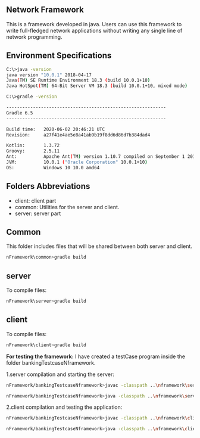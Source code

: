 ## Network Framework

This is a framework developed in java. Users can use this framework to write full-fledged network applications without writing any single line of network programming.  <br>

## Environment Specifications
```bash
C:\>java -version
java version "10.0.1" 2018-04-17
Java(TM) SE Runtime Environment 18.3 (build 10.0.1+10)
Java HotSpot(TM) 64-Bit Server VM 18.3 (build 10.0.1+10, mixed mode)

C:\>gradle -version

------------------------------------------------------------
Gradle 6.5
------------------------------------------------------------

Build time:   2020-06-02 20:46:21 UTC
Revision:     a27f41e4ae5e8a41ab9b19f8dd6d86d7b384dad4

Kotlin:       1.3.72
Groovy:       2.5.11
Ant:          Apache Ant(TM) version 1.10.7 compiled on September 1 2019
JVM:          10.0.1 ("Oracle Corporation" 10.0.1+10)
OS:           Windows 10 10.0 amd64

```


## Folders Abbreviations
<ul>
  <li>client: client part</li>
  <li>common: Utilities for the server and client.</li>
  <li>server: server part</li>
</ul>

## Common
This folder includes files that will be shared between both server and client.
```bash
nFramework\common>gradle build
```
## server
To compile files:
```bash
nFramework\server>gradle build
```

## client
To compile files:
```bash
nFramework\client>gradle build
```
**For testing the framework:**
I have created a testCase program inside the folder bankingTestcaseNframework.

1.server compilation and starting the server:
```bash
nFramework/bankingTestcaseNframework>javac -classpath ..\nframework\server\build\libs\*;. Bank.java
```
```bash
nFramework/bankingTestcaseNframework>java -classpath ..\nframework\server\build\libs\*;..\nframework\common\build\libs\*;c:\gson\*;. Bank
```

2.client compilation and testing the application:
```bash
nFramework/bankingTestcaseNframework>javac -classpath ..\nframework\client\build\libs\*;. BankUI.java
```
```bash
nFramework/bankingTestcaseNframework>java -classpath ..\nframework\client\build\libs\*;..\nframework\common\build\libs\*;c:\gson\*;. BankUI UJJAIN
```
